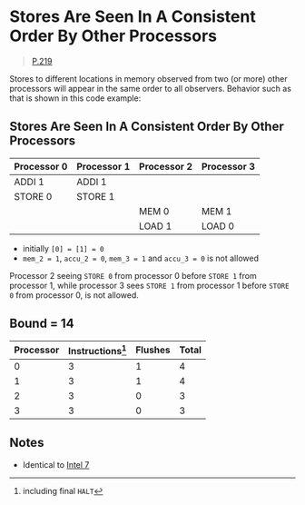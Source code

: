 # Stores Are Seen In A Consistent Order By Other Processors

> [P.219](https://www.amd.com/system/files/TechDocs/24593.pdf#page=219)

Stores to different locations in memory observed from two (or more) other processors will appear in the same order to all observers.
Behavior such as that is shown in this code example:

## Stores Are Seen In A Consistent Order By Other Processors

| Processor 0 | Processor 1 | Processor 2 | Processor 3 |
| ----------- | ----------- | ----------- | ----------- |
| ADDI 1      | ADDI 1      |             |             |
| STORE 0     | STORE 1     |             |             |
|             |             | MEM 0       | MEM 1       |
|             |             | LOAD 1      | LOAD 0      |

* initially `[0] = [1] = 0`
* `mem_2 = 1`, `accu_2 = 0`, `mem_3 = 1` and `accu_3 = 0` is not allowed

Processor 2 seeing `STORE 0` from processor 0 before `STORE 1` from processor 1, while processor 3 sees `STORE 1` from processor 1 before `STORE 0` from processor 0, is not allowed.

## Bound = 14

| Processor | Instructions[^1]  | Flushes | Total |
| --------- | ----------------  | ------- | ----- |
| 0         | 3                 | 1       | 4     |
| 1         | 3                 | 1       | 4     |
| 2         | 3                 | 0       | 3     |
| 3         | 3                 | 0       | 3     |

[^1]: including final `HALT`

## Notes

* Identical to [Intel 7](../../intel/7)
